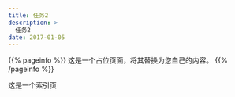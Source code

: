 ```yaml
---
title: 任务2
description: >
  任务2
date: 2017-01-05
---
```


{{% pageinfo %}}
这是一个占位页面，将其替换为您自己的内容。
{{% /pageinfo %}}

这是一个索引页
